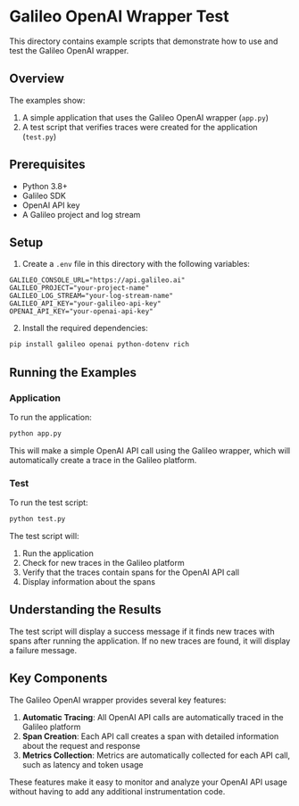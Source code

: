 # Galileo OpenAI Wrapper Test

This directory contains example scripts that demonstrate how to use and test the Galileo OpenAI wrapper.

## Overview

The examples show:

1. A simple application that uses the Galileo OpenAI wrapper (`app.py`)
2. A test script that verifies traces were created for the application (`test.py`)

## Prerequisites

- Python 3.8+
- Galileo SDK
- OpenAI API key
- A Galileo project and log stream

## Setup

1. Create a `.env` file in this directory with the following variables:

```
GALILEO_CONSOLE_URL="https://api.galileo.ai"
GALILEO_PROJECT="your-project-name"
GALILEO_LOG_STREAM="your-log-stream-name"
GALILEO_API_KEY="your-galileo-api-key"
OPENAI_API_KEY="your-openai-api-key"
```

2. Install the required dependencies:

```bash
pip install galileo openai python-dotenv rich
```

## Running the Examples

### Application

To run the application:

```bash
python app.py
```

This will make a simple OpenAI API call using the Galileo wrapper, which will automatically create a trace in the Galileo platform.

### Test

To run the test script:

```bash
python test.py
```

The test script will:

1. Run the application
2. Check for new traces in the Galileo platform
3. Verify that the traces contain spans for the OpenAI API call
4. Display information about the spans

## Understanding the Results

The test script will display a success message if it finds new traces with spans after running the application. If no new traces are found, it will display a failure message.

## Key Components

The Galileo OpenAI wrapper provides several key features:

1. **Automatic Tracing**: All OpenAI API calls are automatically traced in the Galileo platform
2. **Span Creation**: Each API call creates a span with detailed information about the request and response
3. **Metrics Collection**: Metrics are automatically collected for each API call, such as latency and token usage

These features make it easy to monitor and analyze your OpenAI API usage without having to add any additional instrumentation code. 